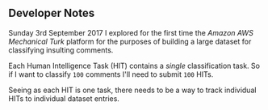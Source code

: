 ## Developer Notes

Sunday 3rd September 2017 I explored for the first time the *Amazon AWS Mechanical Turk* platform for the purposes of building a
large dataset for classifying insulting comments.

Each Human Intelligence Task (HIT) contains a *single* classification task. So if I want to classify `100` comments I'll need to submit `100` HITs.

Seeing as each HIT is one task, there needs to be a way to track individual HITs to individual dataset entries.
